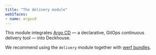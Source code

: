```yaml
---
title: "The delivery module"
webIfaces:
- name: argocd
---
```


This module integrates [Argo CD](https://argo-cd.readthedocs.io/en/stable/) — a declarative, GitOps continuous delivery tool — into Deckhouse.

We recommend using the `delivery` module together with [werf bundles](https://werf.io/documentation/v1.2/advanced/bundles.html).
